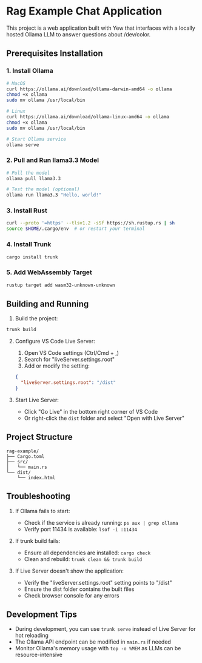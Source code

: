 # Rag Example Chat Application

This project is a web application built with Yew that interfaces with a locally hosted Ollama LLM to answer questions about /dev/color.

## Prerequisites Installation

### 1. Install Ollama
```bash
# MacOS
curl https://ollama.ai/download/ollama-darwin-amd64 -o ollama
chmod +x ollama
sudo mv ollama /usr/local/bin

# Linux
curl https://ollama.ai/download/ollama-linux-amd64 -o ollama
chmod +x ollama
sudo mv ollama /usr/local/bin

# Start Ollama service
ollama serve
```

### 2. Pull and Run llama3.3 Model
```bash
# Pull the model
ollama pull llama3.3

# Test the model (optional)
ollama run llama3.3 "Hello, world!"
```

### 3. Install Rust
```bash
curl --proto '=https' --tlsv1.2 -sSf https://sh.rustup.rs | sh
source $HOME/.cargo/env  # or restart your terminal
```

### 4. Install Trunk
```bash
cargo install trunk
```

### 5. Add WebAssembly Target
```bash
rustup target add wasm32-unknown-unknown
```

## Building and Running

1. Build the project:
```bash
trunk build
```

2. Configure VS Code Live Server:
   1. Open VS Code settings (Ctrl/Cmd + ,)
   2. Search for "liveServer.settings.root"
   3. Add or modify the setting:
   ```json
   {
     "liveServer.settings.root": "/dist"
   }
   ```

3. Start Live Server:
   - Click "Go Live" in the bottom right corner of VS Code
   - Or right-click the `dist` folder and select "Open with Live Server"

## Project Structure
```
rag-example/
├── Cargo.toml
├── src/
│   └── main.rs
└── dist/
    └── index.html
```

## Troubleshooting

1. If Ollama fails to start:
   - Check if the service is already running: `ps aux | grep ollama`
   - Verify port 11434 is available: `lsof -i :11434`

2. If trunk build fails:
   - Ensure all dependencies are installed: `cargo check`
   - Clean and rebuild: `trunk clean && trunk build`

3. If Live Server doesn't show the application:
   - Verify the "liveServer.settings.root" setting points to "/dist"
   - Ensure the dist folder contains the built files
   - Check browser console for any errors

## Development Tips

- During development, you can use `trunk serve` instead of Live Server for hot reloading
- The Ollama API endpoint can be modified in `main.rs` if needed
- Monitor Ollama's memory usage with `top -o %MEM` as LLMs can be resource-intensive
